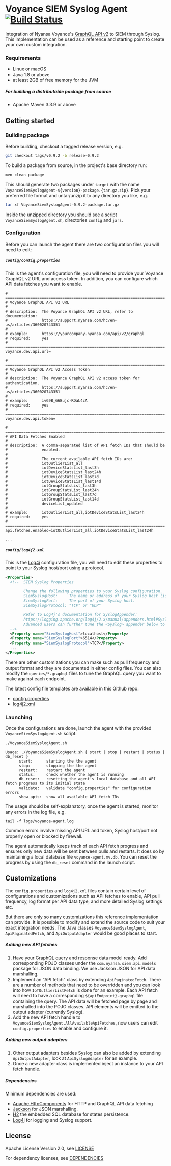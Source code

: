 # Voyance SIEM Syslog Agent [![Build Status](https://travis-ci.com/Nyansa/voyance-siem-syslog-agent.png?branch=master)](https://travis-ci.com/Nyansa/voyance-siem-syslog-agent)


Integration of Nyansa Voyance's [GraphQL API v2](https://nyansa.github.io/api-v2/) to SIEM through
Syslog. This implementation can be used as a reference and starting point to create your own custom
integration.

### Requirements
- Linux or macOS
- Java 1.8 or above
- at least 2GB of free memory for the JVM
##### For building a distributable package from source
- Apache Maven 3.3.9 or above

## Getting started
### Building package
Before building, checkout a tagged release version, e.g.

```bash
git checkout tags/v0.9.2 -b release-0.9.2
```

To build a package from source, in the project's base directory run:

```bash
mvn clean package
```

This should generate two packages under `target` with the name `VoyanceSiemSyslogAgent-${version}-package.{tar.gz,zip}`.
Pick your preferred file format and untar/unzip it to any directory you like, e.g.

```bash
tar xf VoyanceSiemSyslogAgent-0.9.2-package.tar.gz
```

Inside the unzipped directory you should see a script `VoyanceSiemSyslogAgent.sh`, directories
`config` and `jars`.

### Configuration
Before you can launch the agent there are two configuration files you will need to edit:

##### `config/config.properties`
This is the agent's configuration file, you will need to provide your Voyance GraphQL v2 URL and
access token. In addition, you can configure which API data fetches you want to enable.

```properties
# ======================================================================
# Voyance GraphQL API v2 URL
#
# description:  The Voyance GraphQL API v2 URL, refer to documentation:
#               https://support.nyansa.com/hc/en-us/articles/360020743351
#
# example:      https://yourcompany.nyansa.com/api/v2/graphql
# required:     yes
# ======================================================================
voyance.dev.api.url=

# ======================================================================
# Voyance GraphQL API v2 Access Token
#
# description:  The Voyance GraphQL API v2 access token for authentication.
#               https://support.nyansa.com/hc/en-us/articles/360020743351
#
# example:      ivG9B_66Bujc-RDaL4cA
# required:     yes
# ======================================================================
voyance.dev.api.token=

# ======================================================================
# API Data Fetches Enabled
#
# description:  A comma-separated list of API fetch IDs that should be
#               enabled.
#
#               The current available API fetch IDs are:
#               iotOutlierList_all
#               iotDeviceStatsList_last3h
#               iotDeviceStatsList_last24h
#               iotDeviceStatsList_last7d
#               iotDeviceStatsList_last14d
#               iotGroupStatsList_last3h
#               iotGroupStatsList_last24h
#               iotGroupStatsList_last7d
#               iotGroupStatsList_last14d
#               deviceList_updated
#
# example:      iotOutlierList_all,iotDeviceStatsList_last24h
# required:     yes
# ======================================================================
api.fetches.enabled=iotOutlierList_all,iotDeviceStatsList_last24h

...
```

##### `config/log4j2.xml`
This is the [Log4j](https://logging.apache.org/log4j/2.x/manual/configuration.html) configuration
file, you will need to edit these properties to point to your Syslog host/port using a protocol.

```xml
<Properties>
  <!--  SIEM Syslog Properties

        Change the following properties to your Syslog configuration.
        SiemSyslogHost:     The name or address of your Syslog host listening for log events.
        SiemSyslogPort:     The port of your Syslog host.
        SiemSyslogProtocol: "TCP" or "UDP"

        Refer to Log4j's documentation for SyslogAppender:
        https://logging.apache.org/log4j/2.x/manual/appenders.html#SyslogAppender
        Advanced users can further tune the <Syslog> appender below to fit your needs.
  -->
  <Property name="SiemSyslogHost">localhost</Property>
  <Property name="SiemSyslogPort">6514</Property>
  <Property name="SiemSyslogProtocol">TCP</Property>
  ...
</Properties>
```

There are other customizations you can make such as pull frequency and output format and they are
documented in either config files. You can also modify the `queries/*.graphql` files to tune the
GraphQL query you want to make against each endpoint.

The latest config file templates are available in this Github repo:
- [config.properties](https://github.com/Nyansa/voyance-siem-syslog-agent/blob/0.9/src/main/resources/config.properties)
- [log4j2.xml](https://github.com/Nyansa/voyance-siem-syslog-agent/blob/0.9/src/main/resources/log4j2.xml)

### Launching
Once the configurations are done, launch the agent with the provided `VoyanceSiemSyslogAgent.sh`
script:

```bash
./VoyanceSiemSyslogAgent.sh
```
```
Usage: ./VoyanceSiemSyslogAgent.sh { start | stop | restart | status | db_reset }
      start:      starting the the agent
      stop:       stopping the the agent
      restart:    restart the agent
      status:     check whether the agent is running
      db_reset:   resetting the agent's local database and all API fetch progress to its initial state
      validate:   validate "config.properties" for configuration errors
      show_apis:  show all available API fetch IDs
```

The usage should be self-explanatory, once the agent is started, monitor any errors in the log file,
e.g.

```
tail -f logs/voyance-agent.log
```

Common errors involve missing API URL and token, Syslog host/port not properly open or blocked by
firewall.

The agent automatically keeps track of each API fetch progress and ensures only new data will be
sent between pulls and restarts. It does so by maintaining a local database file
`voyance-agent.mv.db`. You can reset the progress by using the `db_reset` command in the launch
script.

## Customizations
The `config.properties` and `log4j2.xml` files contain certain level of configurations and
customizations such as API fetches to enable, API pull frequency, log format per API data type, and
more detailed Syslog settings etc.

But there are only so many customizations this reference implementation can provide.
It is possible to modify and extend the source code to suit your exact integration needs. The Java
classes `VoyanceSiemSyslogAgent`, `ApiPaginatedFetch`, and `ApiOutputAdapter` would be good places
to start.

##### Adding new API fetches
1. Have your GraphQL query and response data model ready. Add corresponding POJO classes under the
`com.nyansa.siem.api.models` package for JSON data binding. We use Jackson JSON for API data
marshalling.
2. Implement an "API fetch" class by extending `ApiPaginatedFetch`. There are a number of methods
that need to be overridden and you can look into how `IoTOutlierListFetch` is done for an example.
Each API fetch will need to have a corresponding `${apiEndpoint}.graphql` file containing the query.
The API data will be fetched page by page and marshalled into the POJO classes. API elements will
be emitted to the output adapter (currently Syslog).
3. Add the new API fetch handle to `VoyanceSiemSyslogAgent.AllAvailableApiFetches`, now users can
edit `config.properties` to enable and configure it.

##### Adding new output adapters
1. Other output adapters besides Syslog can also be added by extending `ApiOutputAdapter`, look at
`ApiSyslogAdapter` for an example.
2. Once a new adapter class is implemented inject an instance to your API fetch handle.

##### Dependencies
Minimum dependencies are used:
- [Apache HttpComponents](https://hc.apache.org/) for HTTP and GraphQL API data fetching
- [Jackson](https://github.com/FasterXML/jackson) for JSON marshalling.
- [H2](https://h2database.com/html/main.html) the embedded SQL database for states persistence.
- [Log4j](https://logging.apache.org/log4j/2.x/) for logging and Syslog support.

## License
Apache License Version 2.0, see [LICENSE](https://github.com/Nyansa/voyance-siem-syslog-agent/blob/master/LICENSE.txt)

For dependency licenses, see [DEPENDENCIES](https://github.com/Nyansa/voyance-siem-syslog-agent/blob/master/DEPENDENCIES.txt)
